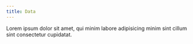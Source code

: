 ```yaml
---
title: Data
---
```


Lorem ipsum dolor sit amet, qui minim labore adipisicing minim sint cillum sint consectetur cupidatat.
